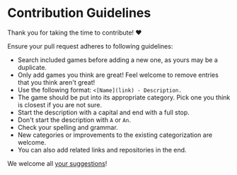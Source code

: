 # Contribution Guidelines

Thank you for taking the time to contribute! ♥️

Ensure your pull request adheres to following guidelines:

- Search included games before adding a new one, as yours may be a duplicate.
- Only add games you think are great! Feel welcome to remove entries that you think aren't great!
- Use the following format: `<[Name](link) - Description.`
- The game should be put into its appropriate category. Pick one you think is closest if you are not sure.
- Start the description with a capital and end with a full stop.
- Don't start the description with `A` or `An`.
- Check your spelling and grammar.
- New categories or improvements to the existing categorization are welcome.
- You can also add related links and repositories in the end.

We welcome all [your suggestions](../../edit/master/README.md)!
